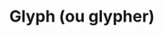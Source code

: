 ---
layout: term
title: 'Glyph (ou glypher)'
name: glyph
description: "Symboles affichés lors d'un <a href=\"#hack\">hack</a> avec glyph (en restant appuyé sur le bouton Hack). Permet d'obtenir plus d'items qu'avec un hack simple. Chaque glyph représente un mot (voir dictionnaire <a href=\"http://glyphtionary.com\">glyphtionary.com</a>). Plus vous réussissez à reproduire de glyphs, plus vous aurez d'items bonus."
---